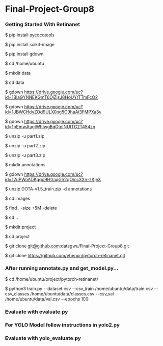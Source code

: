 # Final-Project-Group8

### Getting Started With Retinanet

$ pip install pycocotools

$ pip install scikit-image

$ pip install gdown

$ cd /home/ubuntu

$ mkdir data

$ cd data

$ gdown https://drive.google.com/uc?id=1BlaGYNNEKGmT6OjZjsJ8HoUYrTTmFcO2

$ gdown https://drive.google.com/uc?id=1JBWCHdyZOd9ULX0ng5C9haAt3FMPXa3v

$ gdown https://drive.google.com/uc?id=1pEmwJtugIWhiwgBqOtplNUtTG2T454zn

$ unzip -u part1.zip

$ unzip -u part2.zip

$ unzip -u part3.zip

$ mkdir annotations

$ gdown https://drive.google.com/uc?id=12uPWoADKggo9HGaqGh2qOmcXXn-zKjeX

$ unzip DOTA-v1.5_train.zip -d annotations

$ cd images

$ find . -size +5M -delete

$ cd ..

$ mkdir project

$ cd project

$ git clone git@github.com:datsgwu/Final-Project-Group8.git

$ git clone https://github.com/yhenon/pytorch-retinanet.git


### After running annotate.py and get_model.py...

$ cd /home/ubuntu/project/pytorch-retinanet/

$ python3 train.py --dataset csv --csv_train /home/ubuntu/data/train.csv --csv_classes /home/ubuntu/data/classes.csv --csv_val /home/ubuntu/data/val.csv --epochs 100


### Evaluate with evaluate.py


### For YOLO Model follow instructions in yolo2.py

### Evaluate with yolo_evaluate.py
